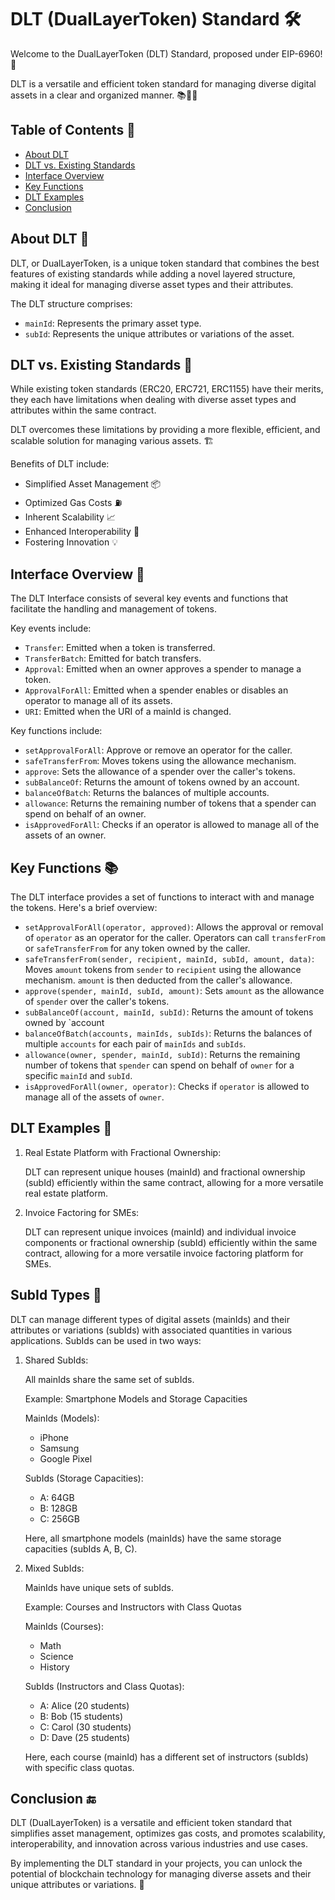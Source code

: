 # DLT (DualLayerToken) Standard 🛠️

Welcome to the DualLayerToken (DLT) Standard, proposed under EIP-6960! 🎉

DLT is a versatile and efficient token standard for managing diverse digital assets in a clear and organized manner. 📚💼🏦

## Table of Contents 📑

- [About DLT](#about-dlt)
- [DLT vs. Existing Standards](#dlt-vs-existing-standards)
- [Interface Overview](#interface-overview)
- [Key Functions](#key-functions)
- [DLT Examples](#dlt-examples)
- [Conclusion](#conclusion)

## About DLT 🚀

DLT, or DualLayerToken, is a unique token standard that combines the best features of existing standards while adding a novel layered structure, making it ideal for managing diverse asset types and their attributes.

The DLT structure comprises:

- `mainId`: Represents the primary asset type.
- `subId`: Represents the unique attributes or variations of the asset.

## DLT vs. Existing Standards 🥊

While existing token standards (ERC20, ERC721, ERC1155) have their merits, they each have limitations when dealing with diverse asset types and attributes within the same contract.

DLT overcomes these limitations by providing a more flexible, efficient, and scalable solution for managing various assets. 🏗️

Benefits of DLT include:

- Simplified Asset Management 📦
- Optimized Gas Costs ⛽
- Inherent Scalability 📈
- Enhanced Interoperability 🧩
- Fostering Innovation 💡

## Interface Overview 📖

The DLT Interface consists of several key events and functions that facilitate the handling and management of tokens.

Key events include:

- `Transfer`: Emitted when a token is transferred.
- `TransferBatch`: Emitted for batch transfers.
- `Approval`: Emitted when an owner approves a spender to manage a token.
- `ApprovalForAll`: Emitted when a spender enables or disables an operator to manage all of its assets.
- `URI`: Emitted when the URI of a mainId is changed.

Key functions include:

- `setApprovalForAll`: Approve or remove an operator for the caller.
- `safeTransferFrom`: Moves tokens using the allowance mechanism.
- `approve`: Sets the allowance of a spender over the caller's tokens.
- `subBalanceOf`: Returns the amount of tokens owned by an account.
- `balanceOfBatch`: Returns the balances of multiple accounts.
- `allowance`: Returns the remaining number of tokens that a spender can spend on behalf of an owner.
- `isApprovedForAll`: Checks if an operator is allowed to manage all of the assets of an owner.

## Key Functions 📚

The DLT interface provides a set of functions to interact with and manage the tokens. Here's a brief overview:

- `setApprovalForAll(operator, approved)`: Allows the approval or removal of `operator` as an operator for the caller. Operators can call `transferFrom` or `safeTransferFrom` for any token owned by the caller.
- `safeTransferFrom(sender, recipient, mainId, subId, amount, data)`: Moves `amount` tokens from `sender` to `recipient` using the allowance mechanism. `amount` is then deducted from the caller's allowance.
- `approve(spender, mainId, subId, amount)`: Sets `amount` as the allowance of `spender` over the caller's tokens.
- `subBalanceOf(account, mainId, subId)`: Returns the amount of tokens owned by `account
- `balanceOfBatch(accounts, mainIds, subIds)`: Returns the balances of multiple `accounts` for each pair of `mainIds` and `subIds`.
- `allowance(owner, spender, mainId, subId)`: Returns the remaining number of tokens that `spender` can spend on behalf of `owner` for a specific `mainId` and `subId`.
- `isApprovedForAll(owner, operator)`: Checks if `operator` is allowed to manage all of the assets of `owner`.

## DLT Examples 🌟

1. Real Estate Platform with Fractional Ownership:

   DLT can represent unique houses (mainId) and fractional ownership (subId) efficiently within the same contract, allowing for a more versatile real estate platform.

2. Invoice Factoring for SMEs:

   DLT can represent unique invoices (mainId) and individual invoice components or fractional ownership (subId) efficiently within the same contract, allowing for a more versatile invoice factoring platform for SMEs.

## SubId Types 📏

DLT can manage different types of digital assets (mainIds) and their attributes or variations (subIds) with associated quantities in various applications. SubIds can be used in two ways:

1. Shared SubIds:

   All mainIds share the same set of subIds.

   Example: Smartphone Models and Storage Capacities

   MainIds (Models):

   - iPhone
   - Samsung
   - Google Pixel

   SubIds (Storage Capacities):

   - A: 64GB
   - B: 128GB
   - C: 256GB

   Here, all smartphone models (mainIds) have the same storage capacities (subIds A, B, C).

2. Mixed SubIds:

   MainIds have unique sets of subIds.

   Example: Courses and Instructors with Class Quotas

   MainIds (Courses):

   - Math
   - Science
   - History

   SubIds (Instructors and Class Quotas):

   - A: Alice (20 students)
   - B: Bob (15 students)
   - C: Carol (30 students)
   - D: Dave (25 students)

   Here, each course (mainId) has a different set of instructors (subIds) with specific class quotas.

## Conclusion 🔚

DLT (DualLayerToken) is a versatile and efficient token standard that simplifies asset management, optimizes gas costs, and promotes scalability, interoperability, and innovation across various industries and use cases.

By implementing the DLT standard in your projects, you can unlock the potential of blockchain technology for managing diverse assets and their unique attributes or variations. 🚀
